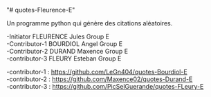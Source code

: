 "# quotes-Fleurence-E" 

Un programme python qui génère des citations aléatoires.

-Initiator FLEURENCE Jules Group E  
-Contributor-1 BOURDIOL Angel Group E  
-Contributor-2 DURAND Maxence Group E  
-contributor-3 FLEURY Esteban Group E  

-contributor-1 : https://github.com/LeGn404/quotes-Bourdiol-E   
-contributor-2 : https://github.com/Maxence02/quotes-Durand-E  
-contributor-3 : https://github.com/PicSelGuerande/quotes-FLeury-E
